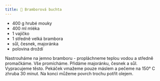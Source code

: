 ```yaml
---
title: 🥔 Bramborová buchta
---
```


- 400 g hrubé mouky
- 400 ml mléka
- 1 vajíčko
- 1 středně velká brambora
- sůl, česnek, majoránka
- polovina droždí

Nastrouháme na jemno bramboru - propláchneme teplou vodou a středně promačkáme.
Vše promícháme. Přidáme majoránku, česnek a sůl. Vypracujeme těsto. Pekáček
vmažeme pouze máslem a pečeme na 150° C zhruba 30 minut. Na konci můžeme povrch
trochu potřít olejem.
